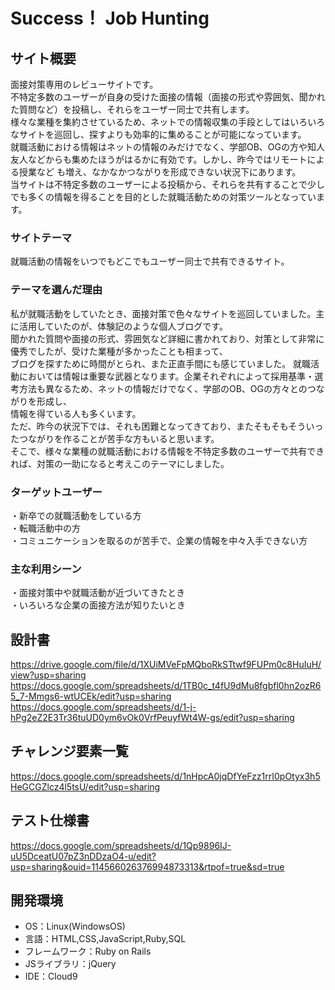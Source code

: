 # Success！ Job Hunting

## サイト概要
面接対策専用のレビューサイトです。  
不特定多数のユーザーが自身の受けた面接の情報（面接の形式や雰囲気、聞かれた質問など）を投稿し、それらをユーザー同士で共有します。  
様々な業種を集約させているため、ネットでの情報収集の手段としてはいろいろなサイトを巡回し、探すよりも効率的に集めることが可能になっています。  
就職活動における情報はネットの情報のみだけでなく、学部OB、OGの方や知人友人などからも集めたほうがはるかに有効です。しかし、昨今ではリモートによる授業など
も増え、なかなかつながりを形成できない状況下にあります。  
当サイトは不特定多数のユーザーによる投稿から、それらを共有することで少しでも多くの情報を得ることを目的とした就職活動ための対策ツールとなっています。

### サイトテーマ
就職活動の情報をいつでもどこでもユーザー同士で共有できるサイト。

### テーマを選んだ理由
私が就職活動をしていたとき、面接対策で色々なサイトを巡回していました。主に活用していたのが、体験記のような個人ブログです。  
聞かれた質問や面接の形式、雰囲気など詳細に書かれており、対策として非常に優秀でしたが、受けた業種が多かったことも相まって、  
ブログを探すために時間がとられ、また正直手間にも感じていました。
就職活動においては情報は重要な武器となります。企業それぞれによって採用基準・選考方法も異なるため、ネットの情報だけでなく、学部のOB、OGの方々とのつながりを形成し、  
情報を得ている人も多くいます。  
ただ、昨今の状況下では、それも困難となってきており、またそもそもそういったつながりを作ることが苦手な方もいると思います。  
そこで、様々な業種の就職活動における情報を不特定多数のユーザーで共有できれば、対策の一助になると考えこのテーマにしました。  

### ターゲットユーザー
・新卒での就職活動をしている方  
・転職活動中の方  
・コミュニケーションを取るのが苦手で、企業の情報を中々入手できない方  
### 主な利用シーン
・面接対策中や就職活動が近づいてきたとき    
・いろいろな企業の面接方法が知りたいとき  
## 設計書
https://drive.google.com/file/d/1XUiMVeFpMQboRkSTtwf9FUPm0c8HuIuH/view?usp=sharing  
https://docs.google.com/spreadsheets/d/1TB0c_t4fU9dMu8fgbfl0hn2ozR65_7-Mmgs6-wtUCEk/edit?usp=sharing  
https://docs.google.com/spreadsheets/d/1-j-hPg2eZ2E3Tr36tuUD0ym6vOk0VrfPeuyfWt4W-gs/edit?usp=sharing
## チャレンジ要素一覧
https://docs.google.com/spreadsheets/d/1nHpcA0jqDfYeFzz1rrI0pOtyx3h5HeGCGZlcz4l5tsU/edit?usp=sharing
## テスト仕様書
https://docs.google.com/spreadsheets/d/1Qp9896IJ-uU5DceatU07pZ3nDDzaO4-u/edit?usp=sharing&ouid=114566026376994873313&rtpof=true&sd=true

## 開発環境
- OS：Linux(WindowsOS)
- 言語：HTML,CSS,JavaScript,Ruby,SQL
- フレームワーク：Ruby on Rails
- JSライブラリ：jQuery
- IDE：Cloud9

